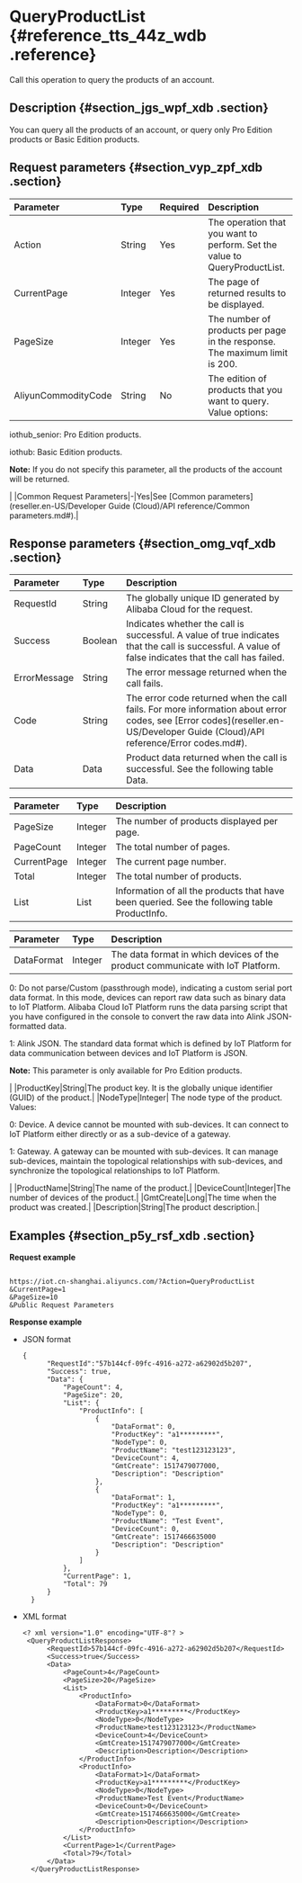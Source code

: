 # QueryProductList {#reference_tts_44z_wdb .reference}

Call this operation to query the products of an account.

## Description {#section_jgs_wpf_xdb .section}

You can query all the products of an account, or query only Pro Edition products or Basic Edition products.

## Request parameters {#section_vyp_zpf_xdb .section}

|Parameter|Type|Required|Description|
|:--------|:---|:-------|:----------|
|Action|String|Yes|The operation that you want to perform. Set the value to QueryProductList.|
|CurrentPage|Integer|Yes|The page of returned results to be displayed.|
|PageSize|Integer|Yes|The number of products per page in the response. The maximum limit is 200.|
|AliyunCommodityCode|String|No| The edition of products that you want to query. Value options:

 iothub\_senior: Pro Edition products.

 iothub: Basic Edition products.

 **Note:** If you do not specify this parameter, all the products of the account will be returned.

 |
|Common Request Parameters|-|Yes|See [Common parameters](reseller.en-US/Developer Guide (Cloud)/API reference/Common parameters.md#).|

## Response parameters {#section_omg_vqf_xdb .section}

|Parameter|Type|Description|
|:--------|:---|:----------|
|RequestId|String|The globally unique ID generated by Alibaba Cloud for the request.|
|Success|Boolean|Indicates whether the call is successful. A value of true indicates that the call is successful. A value of false indicates that the call has failed.|
|ErrorMessage|String|The error message returned when the call fails.|
|Code|String|The error code returned when the call fails. For more information about error codes, see [Error codes](reseller.en-US/Developer Guide (Cloud)/API reference/Error codes.md#).|
|Data|Data|Product data returned when the call is successful. See the following table Data.|

|Parameter|Type|Description|
|:--------|:---|:----------|
|PageSize|Integer|The number of products displayed per page.|
|PageCount|Integer|The total number of pages.|
|CurrentPage|Integer|The current page number.|
|Total|Integer|The total number of products.|
|List|List|Information of all the products that have been queried. See the following table ProductInfo.|

|Parameter|Type|Description|
|:--------|:---|:----------|
|DataFormat|Integer| The data format in which devices of the product communicate with IoT Platform.

 0: Do not parse/Custom \(passthrough mode\), indicating a custom serial port data format. In this mode, devices can report raw data such as binary data to IoT Platform. Alibaba Cloud IoT Platform runs the data parsing script that you have configured in the console to convert the raw data into Alink JSON-formatted data.

 1: Alink JSON. The standard data format which is defined by IoT Platform for data communication between devices and IoT Platform is JSON.

 **Note:** This parameter is only available for Pro Edition products.

 |
|ProductKey|String|The product key. It is the globally unique identifier \(GUID\) of the product.|
|NodeType|Integer| The node type of the product. Values:

 0: Device. A device cannot be mounted with sub-devices. It can connect to IoT Platform either directly or as a sub-device of a gateway.

 1: Gateway. A gateway can be mounted with sub-devices. It can manage sub-devices, maintain the topological relationships with sub-devices, and synchronize the topological relationships to IoT Platform.

 |
|ProductName|String|The name of the product.|
|DeviceCount|Integer|The number of devices of the product.|
|GmtCreate|Long|The time when the product was created.|
|Description|String|The product description.|

## Examples {#section_p5y_rsf_xdb .section}

**Request example**

```

https://iot.cn-shanghai.aliyuncs.com/?Action=QueryProductList
&CurrentPage=1
&PageSize=10
&Public Request Parameters
```

**Response example**

-   JSON format

    ```
    {
          "RequestId":"57b144cf-09fc-4916-a272-a62902d5b207",
          "Success": true,
          "Data": {
              "PageCount": 4,
              "PageSize": 20,
              "List": {
                  "ProductInfo": [
                      {
                          "DataFormat": 0,
                          "ProductKey": "a1*********",
                          "NodeType": 0,
                          "ProductName": "test123123123",
                          "DeviceCount": 4,
                          "GmtCreate": 1517479077000,
                          "Description": "Description"
                      },
                      {
                          "DataFormat": 1,
                          "ProductKey": "a1*********",
                          "NodeType": 0,
                          "ProductName": "Test Event",
                          "DeviceCount": 0,
                          "GmtCreate": 1517466635000
                          "Description": "Description"
                      }
                  ]
              },
              "CurrentPage": 1,
              "Total": 79
          }
      }
    ```

-   XML format

    ```
    <? xml version="1.0" encoding="UTF-8"? >
     <QueryProductListResponse>
          <RequestId>57b144cf-09fc-4916-a272-a62902d5b207</RequestId>
          <Success>true</Success>
          <Data>
              <PageCount>4</PageCount>
              <PageSize>20</PageSize>
              <List>
                  <ProductInfo>
                      <DataFormat>0</DataFormat>
                      <ProductKey>a1*********</ProductKey>
                      <NodeType>0</NodeType>
                      <ProductName>test123123123</ProductName>
                      <DeviceCount>4</DeviceCount>
                      <GmtCreate>1517479077000</GmtCreate>
                      <Description>Description</Description>
                  </ProductInfo>
                  <ProductInfo>
                      <DataFormat>1</DataFormat>
                      <ProductKey>a1*********</ProductKey>
                      <NodeType>0</NodeType>
                      <ProductName>Test Event</ProductName>
                      <DeviceCount>0</DeviceCount>
                      <GmtCreate>1517466635000</GmtCreate>
                      <Description>Description</Description>
                  </ProductInfo>
              </List>
              <CurrentPage>1</CurrentPage>
              <Total>79</Total>
          </Data>
      </QueryProductListResponse>
    ```


